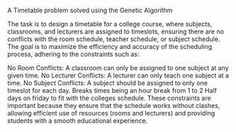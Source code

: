 A Timetable problem solved using the Genetic Algorithm 

The task is to design a timetable for a college course, where subjects, classrooms, and lecturers are assigned to timeslots, ensuring there are no conflicts with the room schedule, teacher schedule, or subject schedule. The goal is to maximize the efficiency and accuracy of the scheduling process, adhering to the constraints such as:

No Room Conflicts: A classroom can only be assigned to one subject at any given time.
No Lecturer Conflicts: A lecturer can only teach one subject at a time.
No Subject Conflicts: A subject should be assigned to only one timeslot for each day.
Breaks times being an hour break from 1 to 2
Half days on friday to fit with the colleges schedule.
These constraints are important because they ensure that the schedule works without clashes, allowing efficient use of resources (rooms and lecturers) and providing students with a smooth educational experience.

